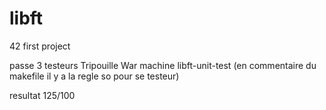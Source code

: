 # libft
42 first project

passe 3 testeurs 
Tripouille
War machine 
libft-unit-test (en commentaire du makefile il y a la regle so pour se testeur)

resultat 125/100
